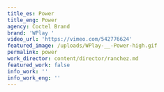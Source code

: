 ```yaml
---
title_es: Power
title_eng: Power
agency: Coctel Brand
brand: 'WPlay '
video_url: 'https://vimeo.com/542776624'
featured_image: /uploads/WPlay-__-Power-high.gif
permalink: power
work_director: content/director/ranchez.md
featured_work: false
info_work: ''
info_work_eng: ''
---
```


